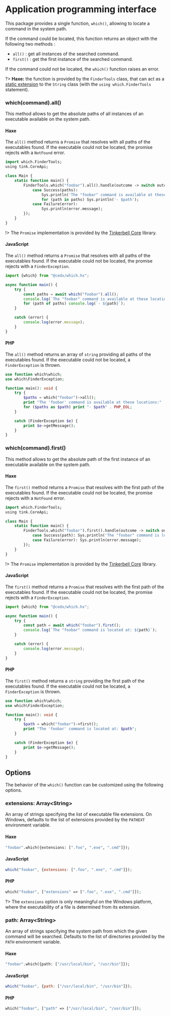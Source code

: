 # Application programming interface
This package provides a single function, `which()`, allowing to locate a command in the system path.

If the command could be located, this function returns an object with the following two methods :
- `all()` : get all instances of the searched command.
- `first()` : get the first instance of the searched command.

If the command could not be located, the `which()` function raises an error.

?> **Haxe:** the function is provided by the `FinderTools` class,
that can act as a [static extension](https://haxe.org/manual/lf-static-extension.html) to the `String` class
(with the `using which.FinderTools` statement).

### **which(command).all()**
This method allows to get the absolute paths of all instances of an executable available on the system path.

<!-- tabs:start -->

#### **Haxe**
The `all()` method returns a `Promise` that resolves with all paths of the executables found.
If the executable could not be located, the promise rejects with a `NotFound` error.

```haxe
import which.FinderTools;
using tink.CoreApi;

class Main {
	static function main() {
		FinderTools.which("foobar").all().handle(outcome -> switch outcome {
			case Success(paths):
				Sys.println('The "foobar" command is available at these locations:');
				for (path in paths) Sys.println('- $path');
			case Failure(error):
				Sys.println(error.message);
		});
	}
}
```

!> The `Promise` implementation is provided by the [Tinkerbell Core](https://haxetink.github.io/tink_core) library.

#### **JavaScript**
The `all()` method returns a `Promise` that resolves with all paths of the executables found.
If the executable could not be located, the promise rejects with a `FinderException`.

```javascript
import {which} from "@cedx/which.hx";

async function main() {
	try {
		const paths = await which("foobar").all();
		console.log(`The "foobar" command is available at these locations: ${path}`);
		for (path of paths) console.log(`- ${path}`);
	}

	catch (error) {
		console.log(error.message);
	}
}
```

#### **PHP**
The `all()` method returns an array of `string` providing all paths of the executables found.
If the executable could not be located, a `FinderException` is thrown.

```php
use function which\which;
use which\FinderException;

function main(): void {
	try {
		$paths = which("foobar")->all();
		print "The 'foobar' command is available at these locations:" . PHP_EOL;
		for ($paths as $path) print "- $path" . PHP_EOL;
	}

	catch (FinderException $e) {
		print $e->getMessage();
	}
}
```

<!-- tabs:end -->

### **which(command).first()**
This method allows to get the absolute path of the first instance of an executable available on the system path.

<!-- tabs:start -->

#### **Haxe**
The `first()` method returns a `Promise` that resolves with the first path of the executables found.
If the executable could not be located, the promise rejects with a `NotFound` error.

```haxe
import which.FinderTools;
using tink.CoreApi;

class Main {
	static function main() {
		FinderTools.which("foobar").first().handle(outcome -> switch outcome {
			case Success(path): Sys.println('The "foobar" command is located at: $path');
			case Failure(error): Sys.println(error.message);
		});
	}
}
```

!> The `Promise` implementation is provided by the [Tinkerbell Core](https://haxetink.github.io/tink_core) library.

#### **JavaScript**
The `first()` method returns a `Promise` that resolves with the first path of the executables found.
If the executable could not be located, the promise rejects with a `FinderException`.

```javascript
import {which} from "@cedx/which.hx";

async function main() {
	try {
		const path = await which("foobar").first();
		console.log(`The "foobar" command is located at: ${path}`);
	}

	catch (error) {
		console.log(error.message);
	}
}
```

#### **PHP**
The `first()` method returns a `string` providing the first path of the executables found.
If the executable could not be located, a `FinderException` is thrown.

```php
use function which\which;
use which\FinderException;

function main(): void {
	try {
		$path = which("foobar")->first();
		print "The 'foobar' command is located at: $path";
	}

	catch (FinderException $e) {
		print $e->getMessage();
	}
}
```

<!-- tabs:end -->

## Options
The behavior of the `which()` function can be customized using the following options.

### **extensions**: Array&lt;String&gt;
An array of strings specifying the list of executable file extensions.
On Windows, defaults to the list of extensions provided by the `PATHEXT` environment variable.

<!-- tabs:start -->

#### **Haxe**
```haxe
"foobar".which({extensions: [".foo", ".exe", ".cmd"]});
```

#### **JavaScript**
```javascript
which("foobar", {extensions: [".foo", ".exe", ".cmd"]});
```

#### **PHP**
```php
which("foobar", ["extensions" => [".foo", ".exe", ".cmd"]]);
```

<!-- tabs:end -->

?> The `extensions` option is only meaningful on the Windows platform, where the executability of a file is determined from its extension.

### **path**: Array&lt;String&gt;
An array of strings specifying the system path from which the given command will be searched.
Defaults to the list of directories provided by the `PATH` environment variable.

<!-- tabs:start -->

#### **Haxe**
```haxe
"foobar".which({path: ["/usr/local/bin", "/usr/bin"]});
```

#### **JavaScript**
```javascript
which("foobar", {path: ["/usr/local/bin", "/usr/bin"]});
```

#### **PHP**
```php
which("foobar", ["path" => ["/usr/local/bin", "/usr/bin"]]);
```

<!-- tabs:end -->
